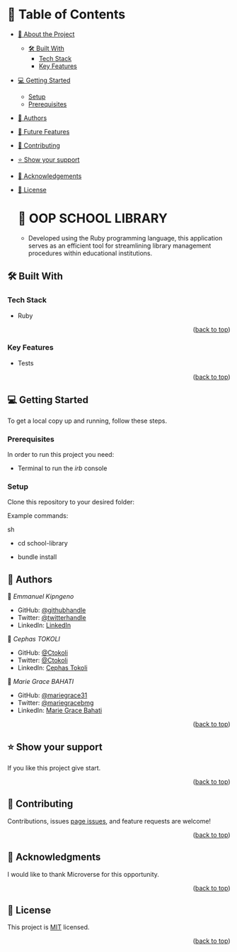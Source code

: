<a name="readme-top"></a>

# 📗 Table of Contents
- [📖 About the Project](#about-project)
  - [🛠 Built With](#built-with)
    - [Tech Stack](#tech-stack)
    - [Key Features](#key-features)
- [💻 Getting Started](#getting-started)
  - [Setup](#setup)
  - [Prerequisites](#prerequisites)
- [👥 Authors](#authors)
- [🔭 Future Features](#future-features)
- [🤝 Contributing](#contributing)
- [⭐️ Show your support](#support)
- [🙏 Acknowledgements](#acknowledgements)
- [📝 License](#license)

   # :book: OOP SCHOOL LIBRARY<a name="about-project"></a>
  - Developed using the Ruby programming language, this application serves as an efficient tool for streamlining library management procedures within educational institutions.
## :hammer_and_wrench: Built With <a name="built-with"></a>
### Tech Stack <a name="tech-stack"></a>

- Ruby
<p align="right">(<a href="#readme-top">back to top</a>)</p>

 ### Key Features <a name="key-features"></a>
 - Tests

<p align="right">(<a href="#readme-top">back to top</a>)</p>


## :computer: Getting Started <a name="getting-started"></a>
To get a local copy up and running, follow these steps.

### Prerequisites
In order to run this project you need:
  - Terminal to run the _irb_ console
### Setup
Clone this repository to your desired folder:

Example commands:

sh
  - cd school-library

  - bundle install

## :busts_in_silhouette: Authors <a name="authors"></a>
:bust_in_silhouette: *Emmanuel Kipngeno*
- GitHub: [@githubhandle](https://github.com/kkmanuu)
- Twitter: [@twitterhandle](https://twitter.com/Kkmanuu1)
- LinkedIn: [LinkedIn](https://www.linkedin.com/in/emmanuel-kipngeno/)

:bust_in_silhouette: *Cephas TOKOLI*
- GitHub: [@Ctokoli](https://github.com/ctokoli/)
- Twitter: [@Ctokoli](https://twitter.com/ctokoli)
- LinkedIn: [Cephas Tokoli](https://www.linkedin.com/in/ctokoli)

:bust_in_silhouette: *Marie Grace BAHATI*
- GitHub: [@mariegrace31](https://github.com/mariegrace31)
- Twitter: [@mariegracebmg](https://twitter.com/mariegracebmg)
- LinkedIn: [Marie Grace Bahati](www.linkedin.com/in/marie-grâce-bahati)

<p align="right">(<a href="#readme-top">back to top</a>)</p>

## :star:️ Show your support <a name="support"></a>
If you like this project give start.
<p align="right">(<a href="#readme-top">back to top</a>)</p>

## :handshake: Contributing <a name="contributing"></a>
Contributions, issues [page issues](https://github.com/kkmanuu/OOP-school-library/issues), and feature requests are welcome!
<p align="right">(<a href="#readme-top">back to top</a>)</p>

## :pray: Acknowledgments <a name="acknowledgements"></a>
I would like to thank  Microverse for this opportunity.
<p align="right">(<a href="#readme-top">back to top</a>)</p>

## :memo: License <a name="license"></a>
This project is [MIT](./LICENSE.md) licensed.
<p align="right">(<a href="#readme-top">back to top</a>)</p>
